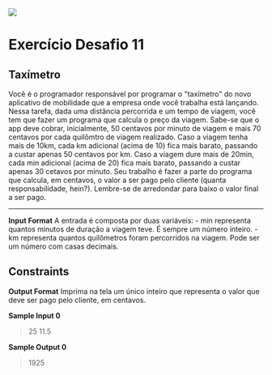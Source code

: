 ![](https://i.imgur.com/xG74tOh.png)

# Exercício Desafio 11

## Taxímetro

Você é o programador responsável por programar o "taxímetro" do novo aplicativo de mobilidade que a empresa onde você trabalha está lançando. Nessa tarefa, dada uma distância percorrida e um tempo de viagem, você tem que fazer um programa que calcula o preço da viagem. Sabe-se que o app deve cobrar, inicialmente, 50 centavos por minuto de viagem e mais 70 centavos por cada quilômtro de viagem realizado. Caso a viagem tenha mais de 10km, cada km adicional (acima de 10) fica mais barato, passando a custar apenas 50 centavos por km. Caso a viagem dure mais de 20min, cada min adicional (acima de 20) fica mais barato, passando a custar apenas 30 cetavos por minuto. Seu trabalho é fazer a parte do programa que calcula, em centavos, o valor a ser pago pelo cliente (quanta responsabilidade, hein?). Lembre-se de arredondar para baixo o valor final a ser pago.

****


**Input Format**
A entrada é composta por duas variáveis: - min representa quantos minutos de duração a viagem teve. É sempre um número inteiro. - km representa quantos quilômetros foram percorridos na viagem. Pode ser um número com casas decimais.

**Constraints**
-

**Output Format**
Imprima na tela um único inteiro que representa o valor que deve ser pago pelo cliente, em centavos.

**Sample Input 0**
>25 11.5

**Sample Output 0**
>1925